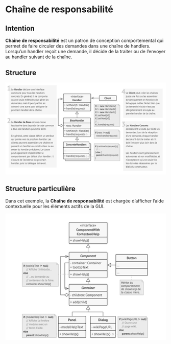 # Chaîne de responsabilité

## Intention

**Chaîne de responsabilité** est un patron de conception comportemental qui permet de faire circuler des demandes dans
une chaîne de handlers. Lorsqu’un handler reçoit une demande, il décide de la traiter ou de l’envoyer au handler suivant
de la chaîne.

## Structure

![Graph](Graph.png)

## Structure particulière

Dans cet exemple, la **Chaîne de responsabilité** est chargée d’afficher l’aide contextuelle pour les éléments actifs de
la GUI.

![Graph2](Graph2.png)